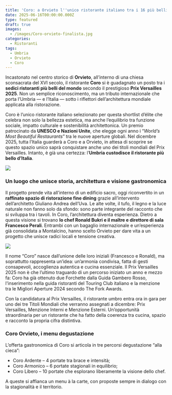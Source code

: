 ```yaml
---
title: 'Coro: a Orvieto l''unico ristorante italiano tra i 16 più belli del mondo'
date: 2025-06-16T00:00:00.000Z
type: featured
draft: true
images:
  - /images/Coro-orvieto-finalista.jpg
categories:
  - Ristoranti
tags:
  - Umbria
  - Orvieto
  - Coro
---
```


Incastonato nel centro storico di **Orvieto**, all’interno di una chiesa sconsacrata del XVI secolo, il ristorante **Coro** si è guadagnato un posto tra i **sedici ristoranti più belli del mondo** secondo il prestigioso **Prix Versailles 2025**. Non un semplice riconoscimento, ma un tributo internazionale che porta l’Umbria — e l’Italia — sotto i riflettori dell’architettura mondiale applicata alla ristorazione.

Coro è l’unico ristorante italiano selezionato per questa shortlist d’élite che celebra non solo la bellezza estetica, ma anche l’equilibrio tra funzione sociale, impatto culturale e sostenibilità architettonica. Un premio patrocinato da **UNESCO e Nazioni Unite**, che elegge ogni anno i “*World’s Most Beautiful Restaurants*” tra le nuove aperture globali. Nel dicembre 2025, tutta l’Italia guarderà a Coro e a Orvieto, in attesa di scoprire se questo spazio unico saprà conquistare anche uno dei titoli mondiali del Prix Versailles. Intanto, è già una certezza: l’**Umbria custodisce il ristorante più bello d’Italia**.

![](/images/orvieto-coro-sala.jpg)

### Un luogo che unisce storia, architettura e visione gastronomica

Il progetto prende vita all’interno di un edificio sacro, oggi riconvertito in un **raffinato spazio di ristorazione fine dining** grazie all’intervento dell’architetto Giuliano Andrea dell’Uva. Le alte volte, il tufo, il legno e la luce naturale non fanno solo da sfondo: sono parte integrante del racconto che si sviluppa tra i tavoli. In Coro, l’architettura diventa esperienza. Dietro a questa visione si trovano **lo chef Ronald Bukri e il maître e direttore di sala Francesco Perali**. Entrambi con un bagaglio internazionale e un’esperienza già consolidata a Montalcino, hanno scelto Orvieto per dare vita a un progetto che unisce radici locali e tensione creativa.

![](/images/coro-orvieto-bukri-perali.jpg)

Il nome “Coro” nasce dall’unione delle loro iniziali (Francesco e Ronald), ma soprattutto rappresenta un’idea: un’armonia condivisa, fatta di gesti consapevoli, accoglienza autentica e cucina essenziale. Il Prix Versailles 2025 non è che l’ultimo traguardo di un percorso iniziato un anno e mezzo fa: Coro ha già ottenuto due Forchette dalla Guida Gambero Rosso, l'inserimento nella guida ristoranti del Touring Club italiano e la menzione tra le Migliori Aperture 2024 secondo The Fork Awards.

Con la candidatura al Prix Versailles, il ristorante umbro entra ora in gara per uno dei tre Titoli Mondiali che verranno assegnati a dicembre: Prix Versailles, Menzione Interni e Menzione Esterni. Un’opportunità straordinaria per un ristorante che ha fatto della coerenza tra cucina, spazio e racconto la propria cifra distintiva.

### Coro Orvieto, i menu degustazione

L’offerta gastronomica di Coro si articola in tre percorsi degustazione “alla cieca”:

* Coro Ardente – 4 portate tra brace e intensità;
* Coro Armonico – 6 portate stagionali in equilibrio;
* Coro Libero – 10 portate che esplorano liberamente la visione dello chef.

A queste si affianca un menu à la carte, con proposte sempre in dialogo con la stagionalità e il territorio.
